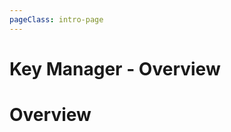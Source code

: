 ```yaml
---
pageClass: intro-page
---
```


# Key Manager - Overview

<!-- markdownlint-disable-next-line -->
# Overview
